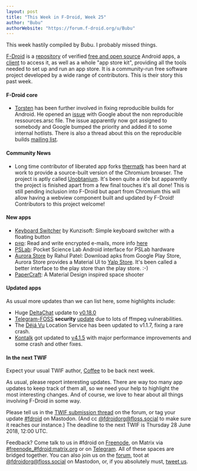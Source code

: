 ```yaml
---
layout: post
title: "This Week in F-Droid, Week 25"
author: "Bubu"
authorWebsite: "https://forum.f-droid.org/u/Bubu"
---
```


This week hastily compiled by Bubu. I probably missed things.

[F-Droid](https://f-droid.org/) is a [repository](https://f-droid.org/packages/) of verified [free and open source](https://en.wikipedia.org/wiki/Free_and_open-source_software) Android apps, a [client](https://f-droid.org/packages/org.fdroid.fdroid/) to access it, as well as a whole "app store kit", providing all the tools needed to set up and run an app store. It is a community-run free software project developed by a wide range of contributors. This is their story this past week.

#### F-Droid core

* [Torsten](https://gitlab.com/grote) has been further involved in fixing reproducible builds for Android. He opened an [issue](https://issuetracker.google.com/issues/110237303) with Google about the non reproducible ressources.arsc file. The issue apparently now got assigned to somebody and Google bumped the priority and added it to some internal hotlists. There is also a thread about this on the reproducible builds [mailing list](https://lists.reproducible-builds.org/pipermail/rb-general/2018-June/001027.html).

#### Community News

* Long time contributor of liberated app forks [thermatk](https://github.com/thermatk) has been hard at work to provide a source-built version of the Chromium browser. The project is aptly called [Unobtanium](https://gitlab.com/thermatk/Unobtainium). It's been quite a ride but apparently the project is finished apart from a few final touches it's all done! This is still pending inclusion into F-Droid but apart from Chromium this will allow having a webview component built and updated by F-Droid! Contributors to this project welcome!

#### New apps

* [Keyboard Switcher](https://f-droid.org/packages/com.kunzisoft.keyboard.switcher/) by Kunzisoft: Simple keyboard switcher with a floating button
* [p≡p](https://f-droid.org/packages/security.pEp/): Read and write encrypted e-mails, more info [here](https://pep.foundation/index.html)
* [PSLab](https://f-droid.org/packages/org.fossasia.pslab/): Pocket Science Lab Android interface for PSLab hardware
* [Aurora Store](https://f-droid.org/packages/com.dragons.aurora/) by Rahul Patel: Download apks from Google Play Store, Aurora Store provides a Material UI to [Yalp Store](https://f-droid.org/packages/com.github.yeriomin.yalpstore/). It's been called a better interface to the play store than the play store. :-)
* [PaperCraft](https://f-droid.org/packages/pro.rudloff.papercraft/): A Material Design inspired space shooter

#### Updated apps

As usual more updates than we can list here, some highlights include:

* Huge [DeltaChat](https://f-droid.org/packages/com.b44t.messenger/) update to [v0.18.0](https://github.com/deltachat/deltachat-android/blob/HEAD/CHANGELOG.md#delta-chat-changelog)
* [Telegram-FOSS](https://f-droid.org/packages/org.telegram.messenger/) **security** [update](https://github.com/Telegram-FOSS-Team/Telegram-FOSS/blob/master/Changelog.md) due to lots of ffmpeg vulnerabilities.
* The [Déjá Vu](https://f-droid.org/packages/org.fitchfamily.android.dejavu/) Location Service has been updated to v1.1.7, fixing a rare crash.
* [Kontalk](https://f-droid.org/packages/org.kontalk/) got updated to [v4.1.5](https://github.com/kontalk/androidclient/blob/HEAD/CHANGELOG.md) with major performance improvements and some crash and other fixes.


#### In the next TWIF

Expect your usual TWIF author, [Coffee](https://forum.f-droid.org/u/Coffee) to be back next week.

As usual, please report interesting updates. There are way too many app updates to keep track of them all, so we need your help to highlight the most interesting changes. And of course, we love to hear about all things involving F-Droid in some way.

Please tell us in the [TWIF submission thread](https://forum.f-droid.org/t/twif-submission-thread) on the forum, or tag your update [#fdroid](https://floss.social/tags/fdroid) on Mastodon. (And cc [@fdroidorg@floss.social](https://floss.social/@fdroidorg) to make sure it reaches our instance.) The deadline to the next TWIF is Thursday 28 June 2018, 12:00 UTC.

Feedback? Come talk to us in #fdroid on [Freenode](https://freenode.net/), on Matrix via [#freenode_#fdroid:matrix.org](https://matrix.to/#/#freenode_#fdroid:matrix.org) or on [Telegram](https://t.me/joinchat/AlRQekvjWDTuQrCgMYSNVA). All of these spaces are bridged together. You can also join us on the [forum](https://forum.f-droid.org/), toot at [@fdroidorg@floss.social](https://floss.social/@fdroidorg) on Mastodon, or, if you absolutely must, [tweet us](https://twitter.com/fdroidorg).
